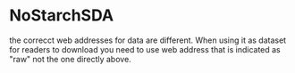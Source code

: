 # NoStarchSDA

the correcct web addresses for data are different. When using it as dataset for readers to download you need to use web address that is indicated as "raw" not the one directly above. 
